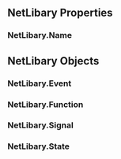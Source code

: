 ## NetLibary Properties
### NetLibary.Name

## NetLibary Objects
### NetLibary.Event
### NetLibary.Function
### NetLibary.Signal
### NetLibary.State